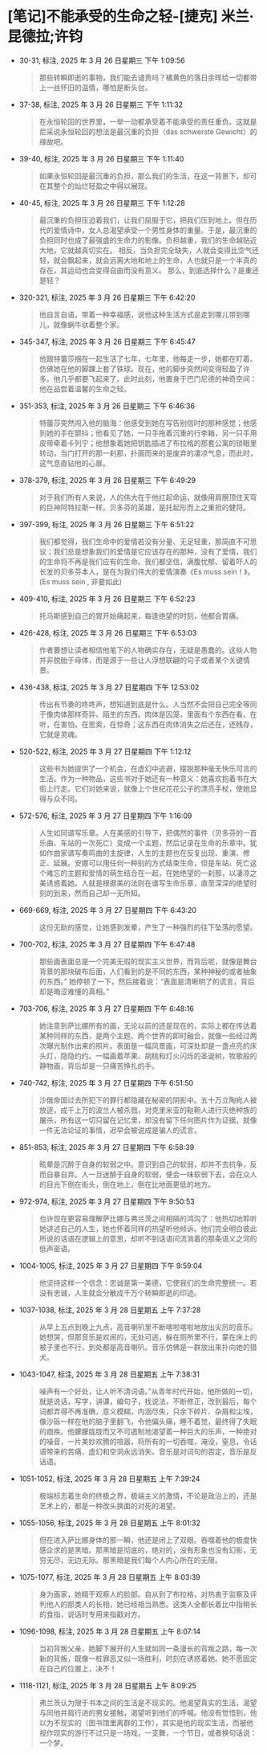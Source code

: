 # [笔记]不能承受的生命之轻-[捷克] 米兰·昆德拉;许钧


-   30-31, 标注, 2025 年 3 月 26 日星期三 下午 1:09:56

    > 那些转瞬即逝的事物，我们能去谴责吗？橘黄色的落日余晖给一切都带上一丝怀旧的温情，哪怕是断头台。

-   37-38, 标注, 2025 年 3 月 26 日星期三 下午 1:11:32

    > 在永恒轮回的世界里，一举一动都承受着不能承受的责任重负。这就是尼采说永恒轮回的想法是最沉重的负担（das
    > schwerste Gewicht）的缘故吧。

-   39-40, 标注, 2025 年 3 月 26 日星期三 下午 1:11:40

    > 如果永恒轮回是最沉重的负担，那么我们的生活，在这一背景下，却可在其整个的灿烂轻盈之中得以展现。

<!--listend-->

-   40-45, 标注, 2025 年 3 月 26 日星期三 下午 1:12:28

    > 最沉重的负担压迫着我们，让我们屈服于它，把我们压到地上。但在历代的爱情诗中，女人总渴望承受一个男性身体的重量。于是，最沉重的负担同时也成了最强盛的生命力的影像。负担越重，我们的生命越贴近大地，它就越真切实在。 相反，当负担完全缺失，人就会变得比空气还轻，就会飘起来，就会远离大地和地上的生命，人也就只是一个半真的存在，其运动也会变得自由而没有意义。 那么，到底选择什么？是重还是轻？

-   320-321, 标注, 2025 年 3 月 26 日星期三 下午 6:42:20

    > 他自言自语，带着一种幸福感，说他这种生活方式是走到哪儿带到哪儿，就像蜗牛驮着整个家。

-   345-347, 标注, 2025 年 3 月 26 日星期三 下午 6:45:47

    > 他跟特蕾莎捆在一起生活了七年，七年里，他每走一步，她都在盯着。仿佛她在他的脚踝上套了铁球。现在，他的脚步突然间变得轻盈了许多。他几乎都要飞起来了。此时此刻，他置身于巴门尼德的神奇空间：他在品尝着温馨的生命之轻。

-   351-353, 标注, 2025 年 3 月 26 日星期三 下午 6:46:36

    > 特蕾莎突然闯入他的脑海：他感受到她在写告别信时的那种感觉；他感到她的手在颤抖；他看见了她，一只手拖着沉重的行李箱，另一只手用皮带牵着卡列宁；他想象着她把钥匙插进了布拉格的那套公寓的锁眼里转动，当门打开的那一刹那，扑面而来的是废弃的凄凉气息，而此时，这气息直钻他的心扉。

-   378-379, 标注, 2025 年 3 月 26 日星期三 下午 6:49:29

    > 对于我们所有人来说，人的伟大在于他扛起命运，就像用肩膀顶住天穹的巨神阿特拉斯一样。贝多芬的英雄，是托起形而上之重担的健将。

-   397-399, 标注, 2025 年 3 月 26 日星期三 下午 6:51:22

    > 我们都觉得，我们生命中的爱情若没有分量、无足轻重，那简直不可思议；我们总是想象我们的爱情是它应该存在的那种，没有了爱情，我们的生命将不再是我们应有的生命。我们都坚信，满腹忧郁、留着吓人的长发的贝多芬本人，是在为我们伟大的爱情演奏《Es muss sein！》。 (Es muss sein , 非要如此)

-   409-410, 标注, 2025 年 3 月 26 日星期三 下午 6:52:23

    > 托马斯感到自己的胃开始痛起来，每逢绝望的时刻，他都会胃痛。

-   426-428, 标注, 2025 年 3 月 26 日星期三 下午 6:53:03

    > 作者要想让读者相信他笔下的人物确实存在，无疑是愚蠢的。这些人物并非脱胎于母体，而是源于一些让人浮想联翩的句子或者某个关键情景。

-   436-438, 标注, 2025 年 3 月 27 日星期四 下午 12:53:02

    > 传出有节奏的咚咚声，想知道到底是什么。人当然不会把自己完全等同于像肉体那样奇异、陌生的东西。肉体是囚笼，里面有个东西在看、在听，在害怕，在思索，在惊奇；这东西在肉体消失之后还在，还残存，它就是灵魂。

-   520-522, 标注, 2025 年 3 月 27 日星期四 下午 1:12:12

    > 这些书为她提供了一个机会，在虚幻中逃避，摆脱那种毫无快乐可言的生活。作为一种物品，这些书对于她还有一种意义：她喜欢抱着书在大街上行走。它们对她来说，就像上个世纪花花公子的漂亮手杖，使她显得与众不同。

-   572-576, 标注, 2025 年 3 月 27 日星期四 下午 1:16:09

    > 人生如同谱写乐章。人在美感的引导下，把偶然的事件（贝多芬的一首乐曲、车站的一次死亡）变成一个主题，然后记录在生命的乐章中。犹如作曲家谱写奏鸣曲的主旋律，人生的主题也在反复出现、重演、修正、延展。安娜可以用任何一种别的方式结束生命，但是车站、死亡这个难忘的主题和爱情的萌生结合在一起，在她绝望的一刹那，以凄凉之美诱惑着她。人就是根据美的法则在谱写生命乐章，直至深深的绝望时刻的到来，然而自己却一无所知。

-   669-669, 标注, 2025 年 3 月 27 日星期四 下午 6:43:20

    > 这份无助的感觉，让她感到发晕，产生了一种强烈的往下坠落的愿望。

-   700-702, 标注, 2025 年 3 月 27 日星期四 下午 6:47:48

    > 那些画表面总是一个完美无瑕的现实主义世界，而背后呢，就像是舞台背景的那块破布后面，人们看到的是不同的东西，某种神秘的或者抽象的东西。” 她停顿了一下，然后接着说：“表面是清晰明了的谎言，背后却是晦涩难懂的真相。”

-   703-706, 标注, 2025 年 3 月 27 日星期四 下午 6:48:16

    > 她注意到萨比娜所有的画，无论以前的还是现在的，实际上都在传达着某种同样的东西，是两个主题、两个世界的即时融合，就像一些经过两次曝光制作出来的照片。表面是一幅风景画，可深处却是一盏点亮的床头灯，隐隐约约。一幅画着苹果、胡桃和灯火闪烁的圣诞树，牧歌般的静物画，背后却是一只痛苦挣扎的手。

-   740-742, 标注, 2025 年 3 月 27 日星期四 下午 6:51:50

    > 沙俄帝国过去所犯下的罪行都隐藏在秘密的阴影中。五十万立陶宛人被放逐，成千上万的波兰人被杀戮，对克里米亚的鞑靼人进行灭绝种族的屠杀，所有这一切只留在记忆里，却没有留下任何图片作为证据，就像一件无法论证的事情，迟早会被说成是骗人的谎言。

-   851-853, 标注, 2025 年 3 月 27 日星期四 下午 6:58:39

    > 眩晕是沉醉于自身的软弱之中。意识到自己的软弱，却并不去抗争，反而自暴自弃。人一旦迷醉于自身的软弱，便会一味软弱下去，会在众人的目光下倒在街头，倒在地上，倒在比地面更低的地方。

-   972-974, 标注, 2025 年 3 月 27 日星期四 下午 9:50:53

    > 也许现在更容易理解萨比娜与弗兰茨之间相隔的鸿沟了：他热切地聆听她讲述自己的人生，她也怀着同样的热望听他倾诉。他们完全明白彼此所说的话语在逻辑上的意思，却听不到话语间流淌着的那条语义之河的低声密语。

-   1004-1005, 标注, 2025 年 3 月 27 日星期四 下午 9:59:04

    > 他坚持这样一个信念：忠诚是第一美德，它使我们的生命完整统一。若没有忠诚，人生就会分散成千万个转瞬即逝的印迹。

-   1037-1038, 标注, 2025 年 3 月 28 日星期五 上午 7:37:28

    > 从早上五点到晚上九点，高音喇叭里不断喀啦喀啦地放出尖厉的音乐。她想哭，但那音乐是欢闹的，无处可逃，躲在厕所里不行，蒙在床上的被子里也不行，到处都是高音喇叭。音乐仿佛是一群放出来扑向她的猎犬。

-   1043-1047, 标注, 2025 年 3 月 28 日星期五 上午 7:38:31

    > 噪声有一个好处，让人听不清词语。”从青年时代开始，他所做的一切，就是说话，写字，讲课，编句子，找说法，不断修正，改到最后，每个词都弄得不再准确，意义模糊，内涵尽失，只余下碎片、杂屑和尘埃，像沙砾一样在他的脑子里翻飞，令他偏头痛，睡不着觉，最终得了失眠的痼疾。他朦朦胧胧而又不可遏制地渴望着一种巨大的乐声，一种绝对的噪音，一片美妙欢腾的喧嚣，将所有的一切吞噬，淹没，窒息，令话语带来的苦痛、虚幻和空洞永远消失。音乐是对词句的否定，音乐是反话语。

-   1051-1052, 标注, 2025 年 3 月 28 日星期五 上午 7:39:24

    > 极端标志着生命的终极之界，极端主义的激情，不论是政治上的，还是艺术上的，都是一种改头换面的对死的渴望。

-   1055-1056, 标注, 2025 年 3 月 28 日星期五 上午 8:01:32

    > 但在进入萨比娜身体的那一瞬，他还是闭上了双眼。吞噬着他的极度快感企求的是黑暗。那黑暗是彻底的，绝对的，没有形象也没有幻影，无穷无尽，无边无际。那黑暗是我们每个人内心所在的无限。

-   1075-1077, 标注, 2025 年 3 月 28 日星期五 上午 8:03:39

    > 身为画家，她精于观察人的脸部。自从到了布拉格，对热衷于监察及评判他人的那类人的长相，她已经相当熟悉。这类人全都长着比中指稍长的食指，说话时专用来指戳对方。

-   1096-1098, 标注, 2025 年 3 月 28 日星期五 上午 8:07:14

    > 当初背叛父亲，她脚下展开的人生就如同一条漫长的背叛之路，每一次新的背叛，既像一桩罪恶又似一场胜利，时刻在诱惑着她。她不愿固定在自己的位置上，决不！

-   1118-1121, 标注, 2025 年 3 月 28 日星期五 上午 8:09:25

    > 弗兰茨认为限于书本之间的生活是不现实的。他渴望真实的生活，渴望与同他并肩行进的男女接触，渴望听到他们的呼喊。他没有觉悟到，他以为不现实的（图书馆里离群的工作），其实是他的现实生活，而被他视作现实的游行不过只是一场戏，一支舞，一个节日，或者换句话说：一个梦。

